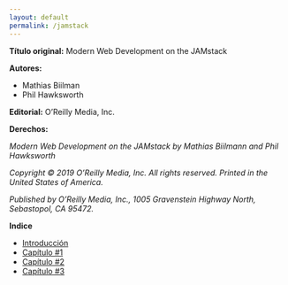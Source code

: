 ```yaml
---
layout: default
permalink: /jamstack
---
```


**Título original:** Modern Web Development on the JAMstack

**Autores:**

  - Mathias Biilman
  - Phil Hawksworth

**Editorial:** O’Reilly Media, Inc.

**Derechos:**

*Modern Web Development on the JAMstack by Mathias Biilmann and Phil Hawksworth*

*Copyright © 2019 O’Reilly Media, Inc. All rights reserved. Printed in the United States of America.*

*Published by O’Reilly Media, Inc., 1005 Gravenstein Highway North, Sebastopol, CA 95472.*

**Indice**

- [Introducción](/jamstack/introduction)
- [Capítulo #1](/jamstack/chapter-01)
- [Capítulo #2](/jamstack/chapter-02)
- [Capítulo #3](/jamstack/chapter-03)